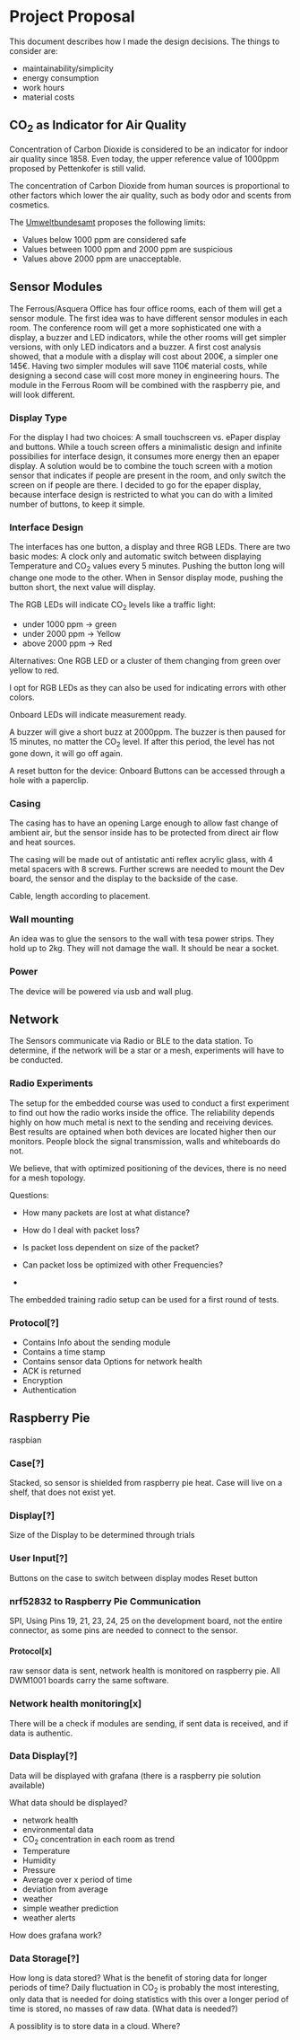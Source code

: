 # Project Proposal

This document describes how I made the design decisions. The things to consider are:

- maintainability/simplicity
- energy consumption
- work hours
- material costs

## CO<sub>2</sub> as Indicator for Air Quality

Concentration of Carbon Dioxide is considered to be an indicator for indoor air quality since 1858. Even today, the upper reference value of 1000ppm proposed by Pettenkofer is still valid.

The concentration of Carbon Dioxide from human sources is proportional to other factors which lower the air quality, such as body odor and scents from cosmetics.

The [Umweltbundesamt](https://www.umweltbundesamt.de/sites/default/files/medien/pdfs/kohlendioxid_2008.pdf) proposes the following limits:

* Values below 1000 ppm are considered safe
* Values between 1000 ppm and 2000 ppm are suspicious
* Values above 2000 ppm are unacceptable.


## Sensor Modules

The Ferrous/Asquera Office has four office rooms, each of them will get a sensor module. The first idea was to have different sensor modules in each room. The conference room will get a more sophisticated one with a display, a buzzer and LED indicators, while the other rooms will get simpler versions, with only LED indicators and a buzzer.
A first cost analysis showed, that a module with a display will cost about 200€, a simpler one 145€. Having two simpler modules will save 110€ material costs, while designing a second case will cost more money in engineering hours. The module in the Ferrous Room will be combined with the raspberry pie, and will look different.


### Display Type

For the display I had two choices: A small touchscreen vs. ePaper display and buttons. While a touch screen offers a minimalistic design and infinite possibilies for interface design, it consumes more energy then an epaper display. A solution would be to combine the touch screen with a motion sensor that indicates if people are present in the room, and only switch the screen on if people are there.
I decided to go for the epaper display, because interface design is restricted to what you can do with a limited number of buttons, to keep it simple.


### Interface Design

The interfaces has one button, a display and three RGB LEDs. There are two basic modes: A clock only and automatic switch between displaying Temperature and CO<sub>2</sub> values every 5 minutes. Pushing the button long will change one mode to the other. When in Sensor display mode, pushing the button short, the next value will display.

The RGB LEDs will indicate CO<sub>2</sub> levels like a traffic light:

- under 1000 ppm -> green
- under 2000 ppm -> Yellow
- above 2000 ppm -> Red

Alternatives: One RGB LED or a cluster of them changing from green over yellow to red.

I opt for RGB LEDs as they can also be used for indicating errors with other colors.

Onboard LEDs will indicate measurement ready.

A buzzer will give a short buzz at 2000ppm. The buzzer is then paused for 15 minutes, no matter the CO<sub>2</sub> level. If after this period, the level has not gone down, it will go off again.

A reset button for the device: Onboard Buttons can be accessed through a hole with a paperclip.


### Casing

The casing has to have an opening Large enough to allow fast change of ambient air, but the sensor inside has to be protected from direct air flow and heat sources.

The casing will be made out of antistatic anti reflex acrylic glass, with 4 metal spacers with 8 screws. Further screws are needed to mount the Dev board, the sensor and the display to the backside of the case.

Cable, length according to placement.


### Wall mounting

An idea was to glue the sensors to the wall with tesa power strips. They hold up to 2kg. They will not damage the wall. It should be near a socket.


### Power

The device will be powered via usb and wall plug.


## Network

The Sensors communicate via Radio or BLE to the data station.
To determine, if the network will be a star or a mesh, experiments will have to be conducted.


### Radio Experiments

The setup for the embedded course was used to conduct a first experiment to find out how the radio works inside the office.
The reliability depends highly on how much metal is next to the sending and receiving devices. Best results are optained when both devices are located higher then our monitors. People block the signal transmission, walls and whiteboards do not.

We believe, that with optimized positioning of the devices, there is no need for a mesh topology.


Questions:
- How many packets are lost at what distance?
- How do I deal with packet loss?

- Is packet loss dependent on size of the packet?
- Can packet loss be optimized with other Frequencies?
-

The embedded training radio setup can be used for a first round of tests.


### Protocol[?]

- Contains Info about the sending module
- Contains a time stamp
- Contains sensor data
Options for network health
- ACK is returned
- Encryption
- Authentication


## Raspberry Pie
raspbian

### Case[?]

Stacked, so sensor is shielded from raspberry pie heat.
Case will live on a shelf, that does not exist yet.

### Display[?]

Size of the Display to be determined through trials


### User Input[?]

Buttons on the case to switch between display modes
Reset button


### nrf52832 to Raspberry Pie Communication

SPI, Using Pins 19, 21, 23, 24, 25 on the development board, not the entire connector, as some pins are needed to connect to the sensor.

#### Protocol[x]
raw sensor data is sent, network health is monitored on raspberry pie. All DWM1001 boards carry the same software.

### Network health monitoring[x]

There will be a check if modules are sending, if sent data is received, and if data is authentic.

### Data Display[?]

Data will be displayed with grafana (there is a raspberry pie solution available)

What data should be displayed?
 - network health
 - environmental data
  - CO<sub>2</sub> concentration in each room as trend
  - Temperature
  - Humidity
  - Pressure
  - Average over x period of time
  - deviation from average
 - weather
  - simple weather prediction
  - weather alerts  

How does grafana work?

### Data Storage[?]

How long is data stored? What is the benefit of storing data for longer periods of time?
Daily fluctuation in CO<sub>2</sub> is probably the most interesting, only data that is needed for doing statistics with this over a longer period of time is stored, no masses of raw data. (What data is needed?)

A possiblity is to store data in a cloud. Where?
